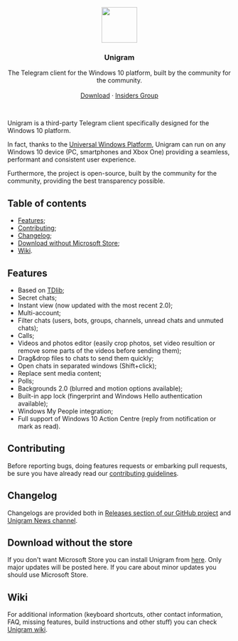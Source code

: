 <p align="center">
  <a href="https://www.microsoft.com/store/apps/9n97zckpd60q">
    <img src="https://raw.githubusercontent.com/UnigramDev/Unigram/develop/Unigram/Assets/StoreLogo/Release/StoreLogo.scale-200.png" width=80 height=80>
  </a>

  <h3 align="center">Unigram</h3>

  <p align="center">
    The Telegram client for the Windows 10 platform, built by the community for the community.
    <br>
    <br>
    <a href="https://www.microsoft.com/store/apps/9n97zckpd60q">Download</a>
    &middot;
    <a href="https://t.me/joinchat/AAAAAD851oqVwhp9oy9WbQ">Insiders Group</a>
  </p>
</p>

<br>


Unigram is a third-party Telegram client specifically designed for the Windows 10 platform. 

In fact, thanks to the [Universal Windows Platform](https://docs.microsoft.com/en-us/windows/uwp/get-started/whats-a-uwp), Unigram can run on any Windows 10 device (PC, smartphones and Xbox One) providing a seamless, performant and consistent user experience.

Furthermore, the project is open-source, built by the community for the community, providing the best transparency possible.

## Table of contents
- [Features](#features);
- [Contributing](#contributing);
- [Changelog](#changelog);
- [Download without Microsoft Store](#alternativedownload);
- [Wiki](#wiki).


<a name="features"></a>
## Features
- Based on [TDlib](https://github.com/tdlib/td);
- Secret chats;
- Instant view (now updated with the most recent 2.0);
- Multi-account;
- Filter chats (users, bots, groups, channels, unread chats and unmuted chats);
- Calls;
- Videos and photos editor (easily crop photos, set video resultion or remove some parts of the videos before sending them);
- Drag&drop files to chats to send them quickly;
- Open chats in separated windows (Shift+click);
- Replace sent media content;
- Polls;
- Backgrounds 2.0 (blurred and motion options available);
- Built-in app lock (fingerprint and Windows Hello authentication available);
- Windows My People integration;
- Full support of Windows 10 Action Centre (reply from notification or mark as read).


<a name="contributing"></a>
## Contributing
Before reporting bugs, doing features requests or embarking pull requests, be sure you have already read our [contributing guidelines](https://github.com/UnigramDev/Unigram/blob/develop/CONTRIBUTING.md).

<a name="changelog"></a>
## Changelog
Changelogs are provided both in [Releases section of our GitHub project](https://github.com/UnigramDev/Unigram/releases) and [Unigram News channel](https://t.me/unigram).

<a name="alternativedownload"></a>
## Download without the store
If you don't want Microsoft Store you can install Unigram from [here](https://unigramdev.github.io/).
Only major updates will be posted here. If you care about minor updates you should use Microsoft Store.

<a name="wiki"></a>
## Wiki
For additional information (keyboard shortcuts, other contact information, FAQ, missing features, build instructions and other stuff) you can check [Unigram wiki](https://github.com/UnigramDev/Unigram/wiki).

